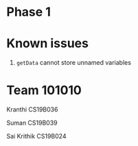 # Phase 1

# Known issues

1. `getData` cannot store unnamed variables

# Team 101010

Kranthi CS19B036

Suman CS19B039

Sai Krithik CS19B024
